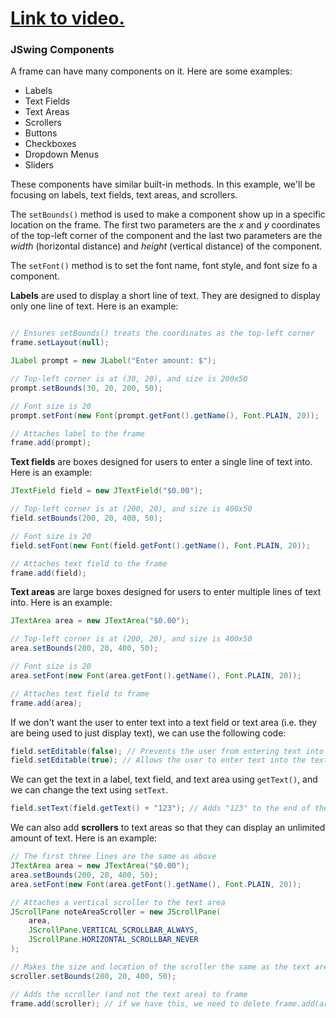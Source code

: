 # [Link to video.](https://www.youtube.com/watch?v=s9cWtu4ZkdQ&list=PLVD25niNi0BmTEl0Ek3UtHR41o5kURAh8)

### JSwing Components

A frame can have many components on it. Here are some examples:

* Labels
* Text Fields
* Text Areas
* Scrollers
* Buttons
* Checkboxes
* Dropdown Menus
* Sliders

These components have similar built-in methods. In this example, we'll be focusing on labels, text fields, text areas, and scrollers.

The `setBounds()` method is used to make a component show up in a specific location on the frame. The first two parameters are the *x* and *y* coordinates of the top-left corner of the component and the last two parameters are the *width* (horizontal distance) and *height* (vertical distance) of the component.

The `setFont()` method is to set the font name, font style, and font size fo a component.

**Labels** are used to display a short line of text. They are designed to display only one line of text. Here is an example:

```Java

// Ensures setBounds() treats the coordinates as the top-left corner
frame.setLayout(null);

JLabel prompt = new JLabel("Enter amount: $");

// Top-left corner is at (30, 20), and size is 200x50
prompt.setBounds(30, 20, 200, 50);

// Font size is 20
prompt.setFont(new Font(prompt.getFont().getName(), Font.PLAIN, 20));

// Attaches label to the frame
frame.add(prompt);
```

**Text fields** are boxes designed for users to enter a single line of text into. Here is an example:

```Java
JTextField field = new JTextField("$0.00");

// Top-left corner is at (200, 20), and size is 400x50
field.setBounds(200, 20, 400, 50);

// Font size is 20
field.setFont(new Font(field.getFont().getName(), Font.PLAIN, 20));

// Attaches text field to the frame
frame.add(field);
```

**Text areas** are large boxes designed for users to enter multiple lines of text into. Here is an example:

```Java
JTextArea area = new JTextArea("$0.00");

// Top-left corner is at (200, 20), and size is 400x50
area.setBounds(200, 20, 400, 50);

// Font size is 20
area.setFont(new Font(area.getFont().getName(), Font.PLAIN, 20));

// Attaches text field to frame
frame.add(area);
```

If we don't want the user to enter text into a text field or text area (i.e. they are being used to just display text), we can use the following code:


```java
field.setEditable(false); // Prevents the user from entering text into the text field
field.setEditable(true); // Allows the user to enter text into the text field
```

We can get the text in a label, text field, and text area using `getText()`,  and we can change the text using `setText`.

``` java
field.setText(field.getText() + "123"); // Adds "123" to the end of the text field
```

We can also add **scrollers** to text areas so that they can display an unlimited amount of text. Here is an example:

```Java
// The first three lines are the same as above
JTextArea area = new JTextArea("$0.00");
area.setBounds(200, 20, 400, 50);
area.setFont(new Font(area.getFont().getName(), Font.PLAIN, 20));

// Attaches a vertical scroller to the text area
JScrollPane noteAreaScroller = new JScrollPane(
    area,
    JScrollPane.VERTICAL_SCROLLBAR_ALWAYS,
    JScrollPane.HORIZONTAL_SCROLLBAR_NEVER 
);

// Makes the size and location of the scroller the same as the text area
scroller.setBounds(200, 20, 400, 50);

// Adds the scroller (and not the text area) to frame
frame.add(scroller); // if we have this, we need to delete frame.add(area);
```
